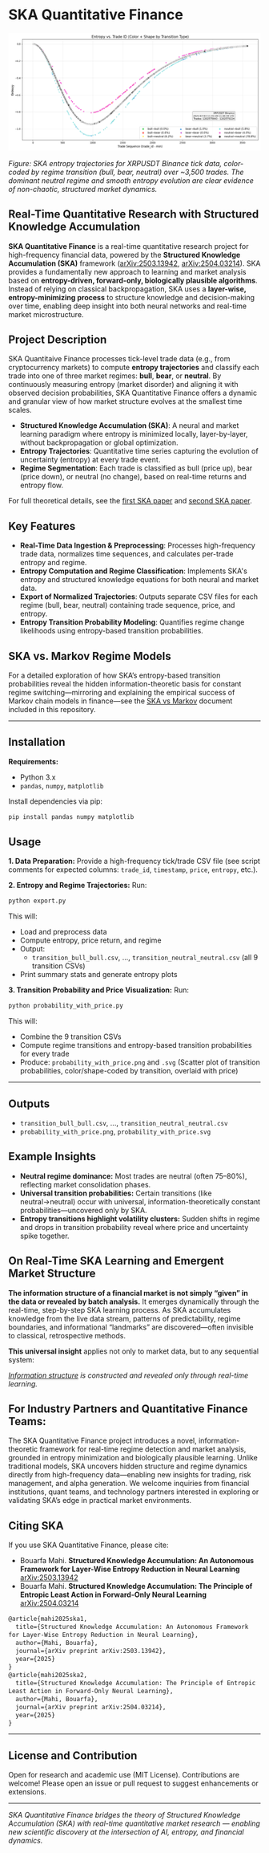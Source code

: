 
# SKA Quantitative Finance

![SKA Entropy Trajectories Figure](results/entropy_vs_trade_id.png)

*Figure: SKA entropy trajectories for XRPUSDT Binance tick data, color-coded by regime transition (bull, bear, neutral) over \~3,500 trades. The dominant neutral regime and smooth entropy evolution are clear evidence of non-chaotic, structured market dynamics.*

## Real-Time Quantitative Research with Structured Knowledge Accumulation

**SKA Quantitative Finance** is a real-time quantitative research project for high-frequency financial data, powered by the **Structured Knowledge Accumulation (SKA)** framework ([arXiv:2503.13942](https://arxiv.org/abs/2503.13942), [arXiv:2504.03214](https://arxiv.org/abs/2504.03214)).
SKA provides a fundamentally new approach to learning and market analysis based on **entropy-driven, forward-only, biologically plausible algorithms**. Instead of relying on classical backpropagation, SKA uses a **layer-wise, entropy-minimizing process** to structure knowledge and decision-making over time, enabling deep insight into both neural networks and real-time market microstructure.



## Project Description

SKA Quantitaive Finance processes tick-level trade data (e.g., from cryptocurrency markets) to compute **entropy trajectories** and classify each trade into one of three market regimes: **bull**, **bear**, or **neutral**.
By continuously measuring entropy (market disorder) and aligning it with observed decision probabilities, SKA Quantitative Finance offers a dynamic and granular view of how market structure evolves at the smallest time scales.

* **Structured Knowledge Accumulation (SKA)**: A neural and market learning paradigm where entropy is minimized locally, layer-by-layer, without backpropagation or global optimization.
* **Entropy Trajectories**: Quantitative time series capturing the evolution of uncertainty (entropy) at every trade event.
* **Regime Segmentation**: Each trade is classified as bull (price up), bear (price down), or neutral (no change), based on real-time returns and entropy flow.

For full theoretical details, see the [first SKA paper](https://arxiv.org/abs/2503.13942) and [second SKA paper](https://arxiv.org/abs/2504.03214).



## Key Features

* **Real-Time Data Ingestion & Preprocessing**: Processes high-frequency trade data, normalizes time sequences, and calculates per-trade entropy and regime.
* **Entropy Computation and Regime Classification**: Implements SKA's entropy and structured knowledge equations for both neural and market data.
* **Export of Normalized Trajectories**: Outputs separate CSV files for each regime (bull, bear, neutral) containing trade sequence, price, and entropy.
* **Entropy Transition Probability Modeling**: Quantifies regime change likelihoods using entropy-based transition probabilities.


## SKA vs. Markov Regime Models

For a detailed exploration of how SKA’s entropy-based transition probabilities reveal the hidden information-theoretic basis for constant regime switching—mirroring and explaining the empirical success of Markov chain models in finance—see the [SKA vs Markov](https://github.com/quantiota/SKA-quantitative-finance/blob/main/ska_vs_markov.md) document included in this repository.

---
## Installation

**Requirements:**

* Python 3.x
* `pandas`, `numpy`, `matplotlib`

Install dependencies via pip:

```bash
pip install pandas numpy matplotlib
```




## Usage

**1. Data Preparation:**
Provide a high-frequency tick/trade CSV file (see script comments for expected columns: `trade_id`, `timestamp`, `price`, `entropy`, etc.).

**2. Entropy and Regime Trajectories:**
Run:

```bash
python export.py
```

This will:

* Load and preprocess data
* Compute entropy, price return, and regime
* Output:
  * `transition_bull_bull.csv`, ..., `transition_neutral_neutral.csv` (all 9 transition CSVs)
* Print summary stats and generate entropy plots

**3. Transition Probability and Price Visualization:**
Run:

```bash
python probability_with_price.py
```

This will:

* Combine the 9 transition CSVs
* Compute regime transitions and entropy-based transition probabilities for every trade
* Produce: `probability_with_price.png` and `.svg`
  (Scatter plot of transition probabilities, color/shape-coded by transition, overlaid with price)

---

## Outputs

* `transition_bull_bull.csv`, ..., `transition_neutral_neutral.csv`
* `probability_with_price.png`, `probability_with_price.svg`





## Example Insights

* **Neutral regime dominance:** Most trades are neutral (often 75–80%), reflecting market consolidation phases.
* **Universal transition probabilities:** Certain transitions (like neutral→neutral) occur with universal, information-theoretically constant probabilities—uncovered only by SKA.
* **Entropy transitions highlight volatility clusters:** Sudden shifts in regime and drops in transition probability reveal where price and uncertainty spike together.



## **On Real-Time SKA Learning and Emergent Market Structure**

 **The information structure of a financial market is not simply “given” in the data or revealed by batch analysis.**
It emerges dynamically through the real-time, step-by-step SKA learning process.
As SKA accumulates knowledge from the live data stream, patterns of predictability, regime boundaries, and informational “landmarks” are discovered—often invisible to classical, retrospective methods.

 **This universal insight** applies not only to market data, but to any sequential system:

 *[Information structure](https://github.com/quantiota/SKA-quantitative-finance/blob/main/ska-learning-duality/ska_learning_duality.pdf) is constructed and revealed only through real-time learning.*


## For Industry Partners and Quantitative Finance Teams:

The SKA Quantitative Finance project introduces a novel, information-theoretic framework for real-time regime detection and market analysis, grounded in entropy minimization and biologically plausible learning. Unlike traditional models, SKA uncovers hidden structure and regime dynamics directly from high-frequency data—enabling new insights for trading, risk management, and alpha generation. We welcome inquiries from financial institutions, quant teams, and technology partners interested in exploring or validating SKA’s edge in practical market environments.



## Citing SKA

If you use SKA Quantitative Finance, please cite:

* Bouarfa Mahi.
  **Structured Knowledge Accumulation: An Autonomous Framework for Layer-Wise Entropy Reduction in Neural Learning**
  [arXiv:2503.13942](https://arxiv.org/abs/2503.13942)
* Bouarfa Mahi.
  **Structured Knowledge Accumulation: The Principle of Entropic Least Action in Forward-Only Neural Learning**
  [arXiv:2504.03214](https://arxiv.org/abs/2504.03214)

```
@article{mahi2025ska1,
  title={Structured Knowledge Accumulation: An Autonomous Framework for Layer-Wise Entropy Reduction in Neural Learning},
  author={Mahi, Bouarfa},
  journal={arXiv preprint arXiv:2503.13942},
  year={2025}
}
@article{mahi2025ska2,
  title={Structured Knowledge Accumulation: The Principle of Entropic Least Action in Forward-Only Neural Learning},
  author={Mahi, Bouarfa},
  journal={arXiv preprint arXiv:2504.03214},
  year={2025}
}
```

---

## License and Contribution

Open for research and academic use (MIT License).
Contributions are welcome! Please open an issue or pull request to suggest enhancements or extensions.

---

*SKA Quantitative Finance bridges the theory of Structured Knowledge Accumulation (SKA) with real-time quantitative market research — enabling new scientific discovery at the intersection of AI, entropy, and financial dynamics.*